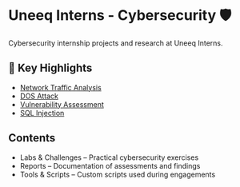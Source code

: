 # Uneeq Interns - Cybersecurity 🛡️  
Cybersecurity internship projects and research at Uneeq Interns. 

## 🔹 Key Highlights
- [Network Traffic Analysis](https://shorturl.at/95rh8)
- [DOS Attack]()
- [Vulnerability Assessment]()
- [SQL Injection]()

## Contents
- Labs & Challenges – Practical cybersecurity exercises
- Reports – Documentation of assessments and findings
- Tools & Scripts – Custom scripts used during engagements
